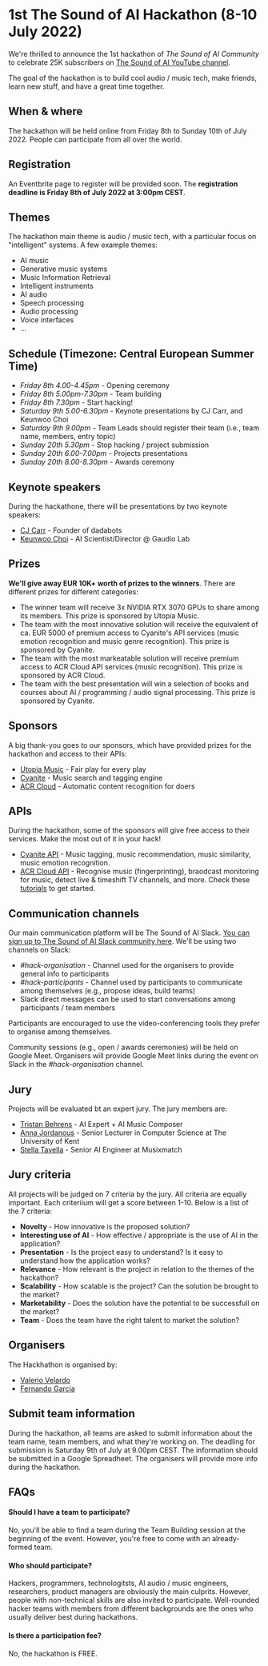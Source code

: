 # 1st The Sound of AI Hackathon (8-10 July 2022)
We're thrilled to announce the 1st hackathon of _The Sound of AI Community_ to celebrate 25K subscribers on [The Sound of AI YouTube channel](https://www.youtube.com/channel/UCZPFjMe1uRSirmSpznqvJfQ).  

The goal of the hackathon is to build cool audio / music tech, make friends, learn new stuff, and have a great time together. 

## When & where
The hackathon will be held online from Friday 8th to Sunday 10th of July 2022. People can participate from all over the world.

## Registration
An Eventbrite page to register will be provided soon. The **registration deadline is Friday 8th of July 2022 at 3:00pm CEST**.

## Themes
The hackathon main theme is audio / music tech, with a particular focus on "intelligent" systems. A few example themes:

- AI music
- Generative music systems
- Music Information Retrieval
- Intelligent instruments
- AI audio
- Speech processing
- Audio processing
- Voice interfaces
- ...

## Schedule (Timezone: Central European Summer Time)
- _Friday 8th 4.00-4.45pm_ - Opening ceremony
- _Friday 8th 5.00pm-7.30pm_ - Team building
- _Friday 8th 7.30pm_ - Start hacking!
- _Saturday 9th 5.00-6.30pm_ - Keynote presentations   by CJ Carr, and Keunwoo Choi
- _Saturday 9th 9.00pm_ - Team Leads should register their team (i.e., team name, members, entry topic) 
- _Sunday 20th 5.30pm_ - Stop hacking / project submission 
- _Sunday 20th 6.00-7.00pm_ - Projects presentations
- _Sunday 20th 8.00-8.30pm_ - Awards ceremony

## Keynote speakers
During the hackathone, there will be presentations by two keynote speakers:
- [CJ Carr](https://dadabots.com/) - Founder of dadabots
- [Keunwoo Choi](https://keunwoochoi.github.io/) - AI Scientist/Director @ Gaudio Lab

## Prizes
**We'll give away EUR 10K+ worth of prizes to the winners**. There are different prizes for different categories:

- The winner team will receive 3x NVIDIA RTX 3070 GPUs to share among its members. This prize is sponsored by Utopia Music.
- The team with the most innovative solution will receive the equivalent of ca. EUR 5000 of premium access to Cyanite's API services (music emotion recognition and music genre recognition). This prize is sponsored by Cyanite.
- The team with the most markeatable solution will receive premium access to ACR Cloud API services (music recognition). This prize is sponsored by ACR Cloud.  
- The team with the best presentation will win a selection of books and courses about AI / programming / audio signal processing. This prize is sponsored by Cyanite. 


## Sponsors 
A big thank-you goes to our sponsors, which have provided prizes for the hackathon and access to their APIs:

- [Utopia Music](https://utopiamusic.com/) - Fair play for every play
- [Cyanite](https://cyanite.ai/) - Music search and tagging engine
- [ACR Cloud](https://www.acrcloud.com/) - Automatic content recognition for doers  


## APIs
During the hackathon, some of the sponsors will give free access to their services. Make the most out of it in your hack!

- [Cyanite API](https://cyanite.ai/#services) - Music tagging, music recommendation, music similarity, music emotion recognition. 
- [ACR Cloud API](https://www.acrcloud.com/) - Recognise music (fingerprinting), braodcast monitoring for music, detect live & timeshift TV channels, and more. Check these [tutorials](https://docs.acrcloud.com/tutorials) to get started.  


## Communication channels
Our main communication platform will be The Sound of AI Slack. [You can sign up to The Sound of AI Slack community here](https://valeriovelardo.com/the-sound-of-ai-community/). We'll be using two channels on Slack: 

- _#hack-organisation_ - Channel used for the organisers to provide general info to participants  
- _#hack-participants_ - Channel used by participants to communicate among themselves (e.g., propose ideas, build teams)
- Slack direct messages can be used to start conversations among participants / team members

Participants are encouraged to use the video-conferencing tools they prefer to organise among themselves.

Community sessions (e.g., open / awards ceremonies) will be held on Google Meet. Organisers will provide Google Meet links during the event on Slack in the _#hack-organisation_ channel.


## Jury
Projects will be evaluated bt an expert jury. The jury members are:
- [Tristan Behrens](https://ai-guru.de/) - AI Expert + AI Music Composer
- [Anna Jordanous](https://www.kent.ac.uk/computing/people/3051/jordanous-anna) - Senior Lecturer in Computer Science at The University of Kent
- [Stella Tavella](https://shoegazerstella.github.io/) - Senior AI Engineer at Musixmatch


## Jury criteria
All projects will be judged on 7 criteria by the jury. All criteria are equally important. Each criteriium will get a score between 1-10. Below is a list of the 7 criteria:

- **Novelty** - How innovative is the proposed solution?
- **Interesting use of AI** - How effective / appropriate is the use of AI in the application?
- **Presentation** - Is the project easy to understand? Is it easy to understand how the application works?
- **Relevance** - How relevant is the project in relation to the themes of the hackathon? 
- **Scalability** - How scalable is the project? Can the solution be brought to the market?
- **Marketability** - Does the solution have the potential to be successfull on the market?
- **Team** - Does the team have the right talent to market the solution? 


## Organisers
The Hackhathon is organised by: 
- [Valerio Velardo](https://valeriovelardo.com/) 
- [Fernando Garcia](https://github.com/fergarciadlc)


## Submit team information
During the hackathon, all teams are asked to submit information about the team name, team members, and what they're working on. The deadling for submission is Saturday 9th of July at 9.00pm CEST. The information should be submitted in a Google Spreadheet. The organisers will provide more info during the hackathon.


## FAQs

#### Should I have a team to participate?
No, you'll be able to find a team during the Team Building session at the beginning of the event. However, you're free to come with an already-formed team. 

#### Who should participate?
Hackers, programmers, technologitsts, AI audio / music engineers, researchers, product managers are obviously the main culprits. However, people with non-technical skills are also invited to participate. Well-rounded hacker teams with members from different backgrounds are the ones who usually deliver best during hackathons. 

#### Is there a participation fee?
No, the hackathon is FREE.
